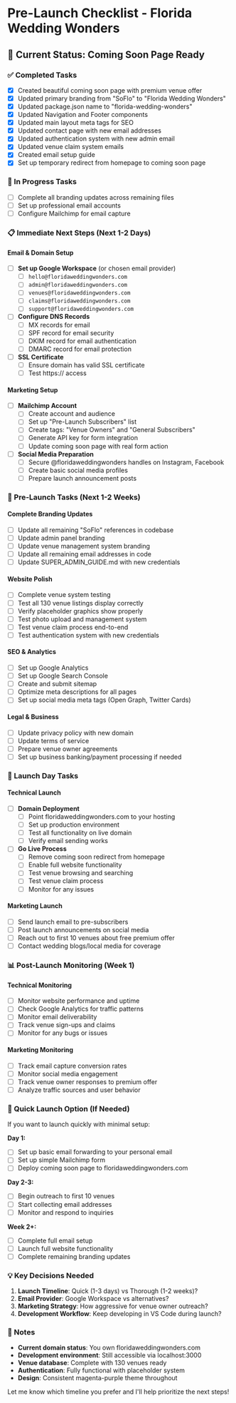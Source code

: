 # Pre-Launch Checklist - Florida Wedding Wonders

## 🎯 Current Status: Coming Soon Page Ready

### ✅ Completed Tasks
- [x] Created beautiful coming soon page with premium venue offer
- [x] Updated primary branding from "SoFlo" to "Florida Wedding Wonders"
- [x] Updated package.json name to "florida-wedding-wonders"
- [x] Updated Navigation and Footer components
- [x] Updated main layout meta tags for SEO
- [x] Updated contact page with new email addresses
- [x] Updated authentication system with new admin email
- [x] Updated venue claim system emails
- [x] Created email setup guide
- [x] Set up temporary redirect from homepage to coming soon page

### 🔄 In Progress Tasks
- [ ] Complete all branding updates across remaining files
- [ ] Set up professional email accounts
- [ ] Configure Mailchimp for email capture

### 📋 Immediate Next Steps (Next 1-2 Days)

#### Email & Domain Setup
- [ ] **Set up Google Workspace** (or chosen email provider)
  - [ ] `hello@floridaweddingwonders.com`
  - [ ] `admin@floridaweddingwonders.com` 
  - [ ] `venues@floridaweddingwonders.com`
  - [ ] `claims@floridaweddingwonders.com`
  - [ ] `support@floridaweddingwonders.com`

- [ ] **Configure DNS Records**
  - [ ] MX records for email
  - [ ] SPF record for email security
  - [ ] DKIM record for email authentication
  - [ ] DMARC record for email protection

- [ ] **SSL Certificate**
  - [ ] Ensure domain has valid SSL certificate
  - [ ] Test https:// access

#### Marketing Setup
- [ ] **Mailchimp Account**
  - [ ] Create account and audience
  - [ ] Set up "Pre-Launch Subscribers" list
  - [ ] Create tags: "Venue Owners" and "General Subscribers"
  - [ ] Generate API key for form integration
  - [ ] Update coming soon page with real form action

- [ ] **Social Media Preparation**
  - [ ] Secure @floridaweddingwonders handles on Instagram, Facebook
  - [ ] Create basic social media profiles
  - [ ] Prepare launch announcement posts

### 🚀 Pre-Launch Tasks (Next 1-2 Weeks)

#### Complete Branding Updates
- [ ] Update all remaining "SoFlo" references in codebase
- [ ] Update admin panel branding
- [ ] Update venue management system branding
- [ ] Update all remaining email addresses in code
- [ ] Update SUPER_ADMIN_GUIDE.md with new credentials

#### Website Polish
- [ ] Complete venue system testing
- [ ] Test all 130 venue listings display correctly
- [ ] Verify placeholder graphics show properly
- [ ] Test photo upload and management system
- [ ] Test venue claim process end-to-end
- [ ] Test authentication system with new credentials

#### SEO & Analytics
- [ ] Set up Google Analytics
- [ ] Set up Google Search Console
- [ ] Create and submit sitemap
- [ ] Optimize meta descriptions for all pages
- [ ] Set up social media meta tags (Open Graph, Twitter Cards)

#### Legal & Business
- [ ] Update privacy policy with new domain
- [ ] Update terms of service
- [ ] Prepare venue owner agreements
- [ ] Set up business banking/payment processing if needed

### 🌟 Launch Day Tasks

#### Technical Launch
- [ ] **Domain Deployment**
  - [ ] Point floridaweddingwonders.com to your hosting
  - [ ] Set up production environment
  - [ ] Test all functionality on live domain
  - [ ] Verify email sending works

- [ ] **Go Live Process**
  - [ ] Remove coming soon redirect from homepage
  - [ ] Enable full website functionality
  - [ ] Test venue browsing and searching
  - [ ] Test venue claim process
  - [ ] Monitor for any issues

#### Marketing Launch
- [ ] Send launch email to pre-subscribers
- [ ] Post launch announcements on social media
- [ ] Reach out to first 10 venues about free premium offer
- [ ] Contact wedding blogs/local media for coverage

### 📊 Post-Launch Monitoring (Week 1)

#### Technical Monitoring
- [ ] Monitor website performance and uptime
- [ ] Check Google Analytics for traffic patterns
- [ ] Monitor email deliverability
- [ ] Track venue sign-ups and claims
- [ ] Monitor for any bugs or issues

#### Marketing Monitoring
- [ ] Track email capture conversion rates
- [ ] Monitor social media engagement
- [ ] Track venue owner responses to premium offer
- [ ] Analyze traffic sources and user behavior

### 🎯 Quick Launch Option (If Needed)

If you want to launch quickly with minimal setup:

**Day 1:**
- [ ] Set up basic email forwarding to your personal email
- [ ] Set up simple Mailchimp form
- [ ] Deploy coming soon page to floridaweddingwonders.com

**Day 2-3:**
- [ ] Begin outreach to first 10 venues
- [ ] Start collecting email addresses
- [ ] Monitor and respond to inquiries

**Week 2+:**
- [ ] Complete full email setup
- [ ] Launch full website functionality
- [ ] Complete remaining branding updates

### 💡 Key Decisions Needed

1. **Launch Timeline**: Quick (1-3 days) vs Thorough (1-2 weeks)?
2. **Email Provider**: Google Workspace vs alternatives?
3. **Marketing Strategy**: How aggressive for venue owner outreach?
4. **Development Workflow**: Keep developing in VS Code during launch?

### 📝 Notes

- **Current domain status**: You own floridaweddingwonders.com
- **Development environment**: Still accessible via localhost:3000
- **Venue database**: Complete with 130 venues ready
- **Authentication**: Fully functional with placeholder system
- **Design**: Consistent magenta-purple theme throughout

Let me know which timeline you prefer and I'll help prioritize the next steps!
